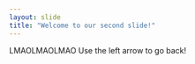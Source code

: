 ```yaml
---
layout: slide
title: "Welcome to our second slide!"
---
```

LMAOLMAOLMAO
Use the left arrow to go back!

